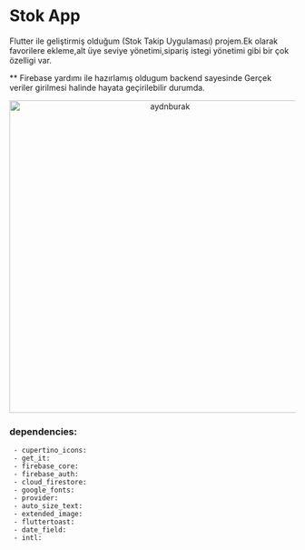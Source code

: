 # Stok App

Flutter ile geliştirmiş olduğum (Stok Takip Uygulaması) projem.Ek olarak favorilere ekleme,alt üye seviye yönetimi,sipariş istegi yönetimi gibi bir çok özelligi var.

** Firebase yardımı ile hazırlamış oldugum backend sayesinde Gerçek veriler girilmesi halinde hayata geçirilebilir durumda.

<p align="center">
  <img height="550" align="center" src="https://user-images.githubusercontent.com/55949311/120933460-ecb3cb00-c702-11eb-872b-455136e10e62.gif" alt="aydnburak"/>
</p>

### dependencies:
```
 - cupertino_icons: 
 - get_it:
 - firebase_core: 
 - firebase_auth: 
 - cloud_firestore: 
 - google_fonts: 
 - provider: 
 - auto_size_text: 
 - extended_image: 
 - fluttertoast: 
 - date_field: 
 - intl: 
```

